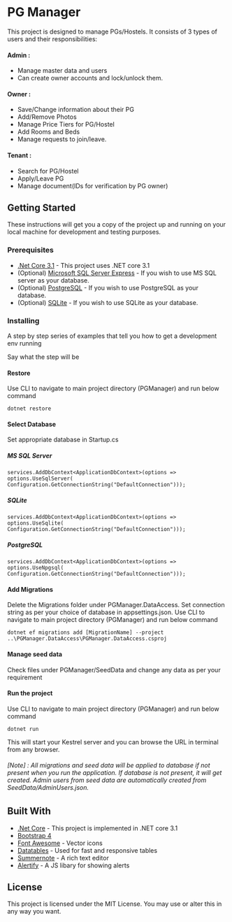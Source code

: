# PG Manager

This project is designed to manage PGs/Hostels. It consists of 3 types of users and their responsibilities:

#### Admin :
- Manage master data and users
- Can create owner accounts and lock/unlock them.
#### Owner : 
- Save/Change information about their PG
- Add/Remove Photos
- Manage Price Tiers for PG/Hostel
- Add Rooms and Beds
- Manage requests to join/leave.

#### Tenant : 
- Search for PG/Hostel
- Apply/Leave PG
- Manage document(IDs for verification by PG owner)

## Getting Started

These instructions will get you a copy of the project up and running on your local machine for development and testing purposes.

### Prerequisites

- [.Net Core 3.1](https://dotnet.microsoft.com/download) - This project uses .NET core 3.1
- (Optional) [Microsoft SQL Server Express](https://www.microsoft.com/en-au/sql-server/sql-server-downloads) - If you wish to use MS SQL server as your database.
- (Optional) [PostgreSQL](https://www.postgresql.org/download/) - If you wish to use PostgreSQL as your database.
- (Optional) [SQLite](https://www.sqlite.org/download.html) - If you wish to use SQLite as your database.

### Installing

A step by step series of examples that tell you how to get a development env running

Say what the step will be
#### Restore
Use CLI to navigate to main project directory (PGManager) and run below command
```
dotnet restore
```

#### Select Database
Set appropriate database in Startup.cs
##### MS SQL Server
```
services.AddDbContext<ApplicationDbContext>(options =>
options.UseSqlServer(
Configuration.GetConnectionString("DefaultConnection")));
```

##### SQLite
```
services.AddDbContext<ApplicationDbContext>(options =>
options.UseSqlite(
Configuration.GetConnectionString("DefaultConnection")));
```

##### PostgreSQL
```
services.AddDbContext<ApplicationDbContext>(options =>
options.UseNpgsql(
Configuration.GetConnectionString("DefaultConnection")));
```

#### Add Migrations
Delete the Migrations folder under PGManager.DataAccess. Set connection string as per your choice of database in appsettings.json.
Use CLI to navigate to main project directory (PGManager) and run below command

```
dotnet ef migrations add [MigrationName] --project ..\PGManager.DataAccess\PGManager.DataAccess.csproj
```

#### Manage seed data
Check files under PGManager/SeedData and change any data as per your requirement

#### Run the project
Use CLI to navigate to main project directory (PGManager) and run below command
```
dotnet run
```
This will start your Kestrel server and you can browse the URL in terminal from any browser.
###### [Note] : All migrations and seed data will be applied to database if not present when you run the application. If database is not present, it will get created. Admin users from seed data are automatically created from SeedData/AdminUsers.json.

## Built With

* [.Net Core](https://dotnet.microsoft.com/) - This project is implemented in .NET core 3.1
* [Bootstrap 4](https://getbootstrap.com/)
* [Font Awesome](https://fontawesome.com/) - Vector icons
* [Datatables](https://datatables.net/) - Used for fast and responsive tables
* [Summernote](https://summernote.org/) - A rich text editor
* [Alertify](https://alertifyjs.com/) - A JS libary for showing alerts

## License

This project is licensed under the MIT License. You may use or alter this in any way you want.

